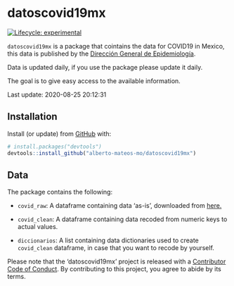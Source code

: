 
<!-- README.md is generated from README.Rmd. Please edit that file -->

# datoscovid19mx

<!-- badges: start -->

[![Lifecycle:
experimental](https://img.shields.io/badge/lifecycle-experimental-orange.svg)](https://www.tidyverse.org/lifecycle/#experimental)
<!-- badges: end -->

`datoscovid19mx` is a package that cointains the data for COVID19 in
Mexico, this data is published by the [Dirección General de
Epidemiología](https://www.gob.mx/salud/acciones-y-programas/direccion-general-de-epidemiologia).

Data is updated daily, if you use the package please update it daily.

The goal is to give easy access to the available information.

Last update: 2020-08-25 20:12:31

## Installation

Install (or update) from [GitHub](https://github.com/) with:

``` r
# install.packages("devtools")
devtools::install_github("alberto-mateos-mo/datoscovid19mx")
```

## Data

The package contains the following:

  - `covid_raw`: A dataframe containing data ‘as-is’, downloaded from
    [here.](https://www.gob.mx/salud/documentos/datos-abiertos-152127)

  - `covid_clean`: A dataframe containing data recoded from numeric keys
    to actual values.

  - `diccionarios`: A list containing data dictionaries used to create
    `covid_clean` dataframe, in case that you want to recode by
    yourself.

Please note that the ‘datoscovid19mx’ project is released with a
[Contributor Code of Conduct](CODE_OF_CONDUCT.md). By contributing to
this project, you agree to abide by its terms.
